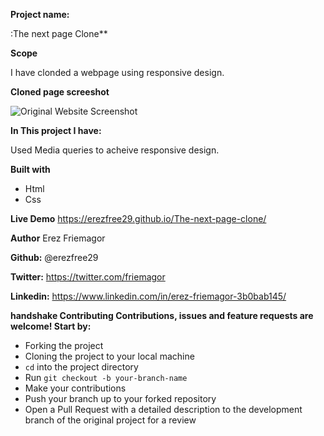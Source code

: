 
**Project name:**

:The next page Clone**

**Scope**
 
I have clonded a webpage using responsive design.

**Cloned page screeshot** 

![Original Website Screenshot]("www.awesomescreenshot.com/image/5615862/16c425a0148cffac00d224addce89cfb")

**In This project I have:**

Used Media queries to acheive responsive design.

**Built with**
 -   Html
 -    Css

**Live Demo** 
https://erezfree29.github.io/The-next-page-clone/

**Author** 
Erez Friemagor

**Github:** 
@erezfree29

**Twitter:** 
https://twitter.com/friemagor

**Linkedin:** 
https://www.linkedin.com/in/erez-friemagor-3b0bab145/

  

**handshake Contributing Contributions, issues and feature requests are welcome! Start by:**

-   Forking the project
-   Cloning the project to your local machine
-   `cd`  into the project directory
-   Run  `git checkout -b your-branch-name`
-   Make your contributions
-   Push your branch up to your forked repository
-   Open a Pull Request with a detailed description to the development branch of the original project for a review

